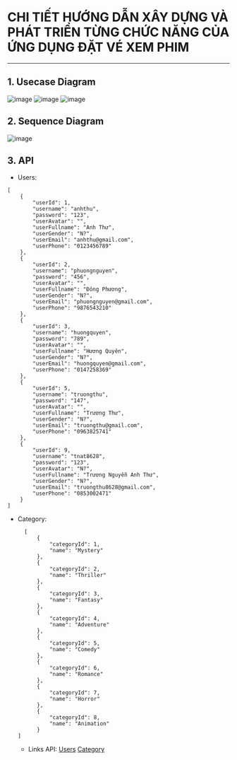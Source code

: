 # **CHI TIẾT HƯỚNG DẪN XÂY DỰNG VÀ PHÁT TRIỂN TỪNG CHỨC NĂNG CỦA ỨNG DỤNG ĐẶT VÉ XEM PHIM**
----
## 1. Usecase Diagram
![image](https://github.com/quinni1501/Logo/assets/167750800/b963b620-b804-4e48-bd08-ecfbd351b3a3)
![image](https://github.com/quinni1501/Logo/assets/167750800/c60981e6-baf8-4c8d-b8f5-8fd9f8f3bf48)
![image](https://github.com/quinni1501/Logo/assets/167750800/77a1490c-13d1-4524-b5e9-77cb59445d3f)

## 2. Sequence Diagram
![image](https://github.com/quinni1501/Logo/assets/167750800/6da19a94-0bfb-47e4-b3c2-5d8aadd84e94)

## 3. API
- Users:
```
[
    {
        "userId": 1,
        "username": "anhthu",
        "password": "123",
        "userAvatar": "",
        "userFullname": "Anh Thư",
        "userGender": "N?",
        "userEmail": "anhthu@gmail.com",
        "userPhone": "0123456789"
    },
    {
        "userId": 2,
        "username": "phuongnguyen",
        "password": "456",
        "userAvatar": "",
        "userFullname": "Đông Phương",
        "userGender": "N?",
        "userEmail": "phuongnguyen@gmail.com",
        "userPhone": "9876543210"
    },
    {
        "userId": 3,
        "username": "huongquyen",
        "password": "789",
        "userAvatar": "",
        "userFullname": "Hương Quyên",
        "userGender": "N?",
        "userEmail": "huongquyen@gmail.com",
        "userPhone": "0147258369"
    },
    {
        "userId": 5,
        "username": "truongthu",
        "password": "147",
        "userAvatar": "",
        "userFullname": "Trương Thư",
        "userGender": "N?",
        "userEmail": "truongthu@gmail.com",
        "userPhone": "0963825741"
    },
    {
        "userId": 9,
        "username": "tnat8628",
        "password": "123",
        "userAvatar": "N?",
        "userFullname": "Trương Nguyễn Anh Thư",
        "userGender": "N?",
        "userEmail": "truongthu8628@gmail.com",
        "userPhone": "0853002471"
    }
]

```

- Category:
  ```
    [
        {
            "categoryId": 1,
            "name": "Mystery"
        },
        {
            "categoryId": 2,
            "name": "Thriller"
        },
        {
            "categoryId": 3,
            "name": "Fantasy"
        },
        {
            "categoryId": 4,
            "name": "Adventure"
        },
        {
            "categoryId": 5,
            "name": "Comedy"
        },
        {
            "categoryId": 6,
            "name": "Romance"
        },
        {
            "categoryId": 7,
            "name": "Horror"
        },
        {
            "categoryId": 8,
            "name": "Animation"
        }
  ]
  ```
  - Links API:
    [Users](http://192.168.97.222:8188/api/users?fbclid=IwZXh0bgNhZW0CMTAAAR2wZEkzZVgfcu5tGCVXlyEqpgtZ9azloPNwIkp4YjesWG8mbjPBQ6GLBeM_aem_AfvoM2Qus7PvU5KLEJyrRn8Ilg9G0ee7U5XrzkU6fKzQl_hg9cPdPEsnYGw-lKXYgUbfGWmOn6nMlUkIul83DLlR)
    [Category](http://192.168.97.222:8188/api/moviecategory?fbclid=IwZXh0bgNhZW0CMTAAAR0InFX6KQRUCKOgqqdGlAB5ehGXXjQ_jJjiLDuQRb9y8OmuvprNgm-l7eQ_aem_AfuT0Nw1auSYN8dQdQBKAaTQseksTSpPFdeOkFfC_sxQBq5nXAimkqOwdv7e1OUZHQMxW-EeAaHJcZmNPMUO3KW7)
